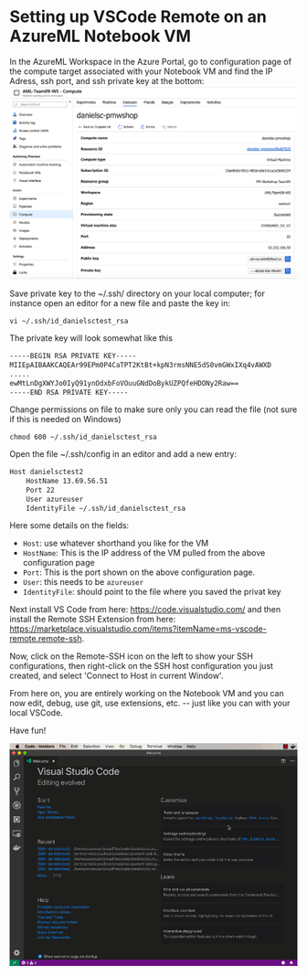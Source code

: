 # Setting up VSCode Remote on an AzureML Notebook VM


In the AzureML Workspace in the Azure Portal, go to configuration page of the compute target associated with your Notebook VM and find the IP Adress, ssh port, and ssh private key at the bottom: 
![](img/vm_ssh_config.png)

Save private key to the ~/.ssh/ directory on your local computer; for instance open an editor for a new file and paste the key in:

    vi ~/.ssh/id_danielsctest_rsa
    
The private key will look somewhat like this
    
    -----BEGIN RSA PRIVATE KEY-----
    MIIEpAIBAAKCAQEAr99EPm0P4CaTPT2KtBt+kpN3rmsNNE5dS0vmGWxIXq4vAWXD
    .....
    ewMtLnDgXWYJo0IyQ91ynOdxbFoVOuuGNdDoBykUZPQfeHDONy2Raw==
    -----END RSA PRIVATE KEY-----

Change permissions on file to make sure only you can read the file (not sure if this is needed on Windows)

    chmod 600 ~/.ssh/id_danielsctest_rsa  

Open the file ~/.ssh/config in an editor and add a new entry:

    Host danielsctest2
        HostName 13.69.56.51
        Port 22
        User azureuser
        IdentityFile ~/.ssh/id_danielsctest_rsa  
   
Here some details on the fields:

- `Host`: use whatever shorthand you like for the VM
- `HostName`: This is the IP address of the VM pulled from the above configuration page
- `Port`: This is the port shown on the above configuration page.
- `User`: this needs to be `azureuser`
- `IdentityFile`: should point to the file where you saved the privat key

Next install VS Code from here: https://code.visualstudio.com/ and then install the Remote SSH Extension from here: https://marketplace.visualstudio.com/items?itemName=ms-vscode-remote.remote-ssh.

Now, click on the Remote-SSH icon on the left to show your SSH configurations, then right-click on the SSH host configuration you just created, and select 'Connect to Host in current Window'.

From here on, you are entirely working on the Notebook VM and you can now edit, debug, use git, use extensions, etc. -- just like you can with your local VSCode.

Have fun!

![](img/vscode_connect.gif)